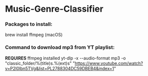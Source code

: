 # Music-Genre-Classifier

### Packages to install:

brew install ffmpeg (macOS)

### Command to download mp3 from YT playlist:

**REQUIRES** ffmpeg installed
yt-dlp -x --audio-format mp3 -o "classic_folder/%(title)s.%(ext)s" "https://www.youtube.com/watch?v=P2l0lbn5TVg&list=PL2788304DC59DBEB4&index=1"
